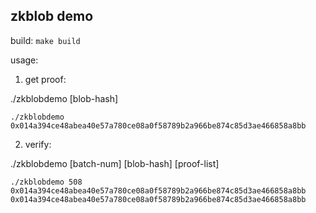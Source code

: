 ## zkblob demo


build: ```make build```

usage:

1. get proof:

./zkblobdemo [blob-hash]

```shell
./zkblobdemo 0x014a394ce48abea40e57a780ce08a0f58789b2a966be874c85d3ae466858a8bb
```

2. verify:

./zkblobdemo [batch-num] [blob-hash] [proof-list]

```shell
./zkblobdemo 508 0x014a394ce48abea40e57a780ce08a0f58789b2a966be874c85d3ae466858a8bb 0x014a394ce48abea40e57a780ce08a0f58789b2a966be874c85d3ae466858a8bb
```